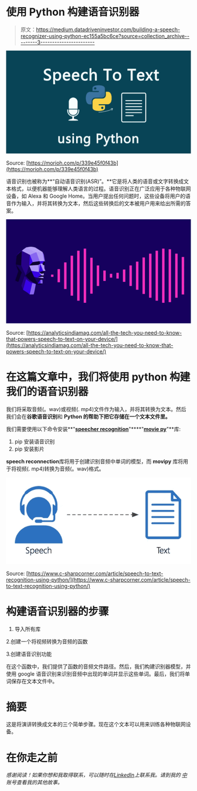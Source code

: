 # 使用 Python 构建语音识别器

> 原文：<https://medium.datadriveninvestor.com/building-a-speech-recognizer-using-python-ec155a5bc6ce?source=collection_archive---------3----------------------->

![](img/c56ba46d1d56dee05540e535b2e91a5d.png)

Source: [https://morioh.com/p/339e45f0f43b](https://morioh.com/p/339e45f0f43b)

语音识别也被称为**“自动语音识别(ASR)”。**它是将人类的语音或文字转换成文本格式，以便机器能够理解人类语言的过程。语音识别正在广泛应用于各种物联网设备，如 Alexa 和 Google Home。当用户提出任何问题时，这些设备将用户的语音作为输入，并将其转换为文本，然后这些转换后的文本被用户用来给出所需的答案。

![](img/8ae13320465da20600a20c355227c5a6.png)

Source: [https://analyticsindiamag.com/all-the-tech-you-need-to-know-that-powers-speech-to-text-on-your-device/](https://analyticsindiamag.com/all-the-tech-you-need-to-know-that-powers-speech-to-text-on-your-device/)

# **在这篇文章中，我们将使用 python 构建我们的语音识别器**

我们将采取音频(。wav)或视频(. mp4)文件作为输入，并将其转换为文本。然后我们会在**谷歌语音识别**和 **Python 的帮助下把它存储在一个文本文件里。**

我们需要使用以下命令安装**"**[**speecher recognition**](https://pypi.org/project/SpeechRecognition/)**"****"**[**movie py**](https://pypi.org/project/moviepy/)**"**库:

1.  pip 安装语音识别
2.  pip 安装影片

**speech reconnection**库将用于创建识别音频中单词的模型，而 **movipy** 库将用于将视频(. mp4)转换为音频(。wav)格式。

![](img/29fbc31e9750738f4d2c18a04d8911c8.png)

Source: [https://www.c-sharpcorner.com/article/speech-to-text-recognition-using-python/](https://www.c-sharpcorner.com/article/speech-to-text-recognition-using-python/)

# 构建语音识别器的步骤

1.  导入所有库

2.创建一个将视频转换为音频的函数

3.创建语音识别功能

在这个函数中，我们提供了函数的音频文件路径。然后，我们构建识别器模型，并使用 google 语音识别来识别音频中出现的单词并显示这些单词。最后，我们将单词保存在文本文件中。

# 摘要

这是将演讲转换成文本的三个简单步骤。现在这个文本可以用来训练各种物联网设备。

# 在你走之前

*感谢阅读！如果你想和我取得联系，可以随时在*[*LinkedIn*](http://in.linkedin.com/in/praffullakumardubey)*上联系我。请到我的* [*中*](https://praffullakrdubey.medium.com/) *账号查看我的其他故事。*